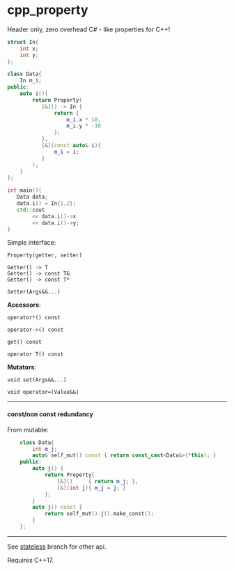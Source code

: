 # cpp_property
Header only, zero overhead C# - like properties for C++!

```c++
struct In{
    int x;
    int y;
};

class Data{
    In m_i;
public:
    auto i(){
        return Property(
           [&]() -> In {
               return {
                   m_i.x * 10,
                   m_i.y * -10
               };
           },
           [&](const auto& i){
               m_i = i;
           }
        );
    }
};

int main(){
   Data data;
   data.i() = In{1,2};
   std::cout
        << data.i()->x
        << data.i()->y;
}
```

Simple interface:
```
Property(getter, setter)
```

```
Getter() -> T
Getter() -> const T&
Getter() -> const T*
```

```
Setter(Args&&...)
```


**Accessors**:

`operator*() const`

`operator->() const`

`get() const`

`operator T() const`


**Mutators**:

`void set(Args&&...)`

`void operator=(Value&&)`


---

#### const/non const redundancy

From mutable:
```c++
    class Data{
        int m_j;
        auto& self_mut() const { return const_cast<Data&>(*this); }
    public:
        auto j() {
            return Property{
                [&]()     { return m_j; },
                [&](int j){ m_j = j; }
            };
        }
        auto j() const {
            return self_mut().j().make_const();
        }
    };
```


---

See [stateless](https://github.com/tower120/cpp_property/tree/stateless) branch for other api.

Requires C++17.